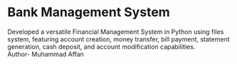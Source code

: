 <h1>Bank Management System</h1>

Developed a versatile Financial Management System in Python using files system, featuring account creation, money transfer, bill payment, statement generation, cash deposit, and account modification capabilities.
<br>
Author- Muhammad Affan
